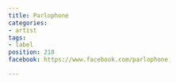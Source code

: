 ```yaml
---
title: Parlophone
categories:
- artist
tags:
- label
position: 218
facebook: https://www.facebook.com/parlophone

---
```


